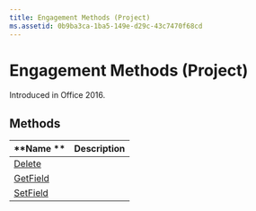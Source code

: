 ```yaml
---
title: Engagement Methods (Project)
ms.assetid: 0b9ba3ca-1ba5-149e-d29c-43c7470f68cd
---
```



# Engagement Methods (Project)

 Introduced in Office 2016.


## Methods



|**Name **|**Description**|
|:-----|:-----|
|[Delete](engagement-delete-method-project.md)||
|[GetField](engagement-getfield-method-project.md)||
|[SetField](engagement-setfield-method-project.md)||

